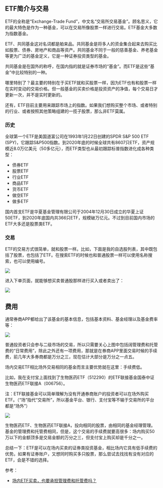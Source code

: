 ## ETF简介与交易

ETF的全称是“Exchange-Trade Fund”，中文名“交易所交易基金”。顾名思义，它的最大特色是作为一种基金，可以在交易所像股票一样进行交易。ETF基金大多数为指数基金。

ETF、共同基金这对名词都是舶来品。共同基金是将多人的资金集合起来去购买比如股票、债券、房地产和商品等资产。共同基金不同于一般的慈善基金、养老基金等更为广泛的基金定义，它是一种证券投资类型的基金。

共同基金是在国外的称呼，在国内指的就是证券市场的“基金”。而ETF是这些“基金”中比较特别的一种。

哪里特别了？最主要的特别在于买ETF就和买股票一样，因为ETF也有和股票一样在实时变动的交易价格。但一般基金的买卖价格是投资资产的净值，每个交易日才更新一次，并不是实时更新的。

还有，ETF目前主要用来跟踪市场上的指数。如果我们想购买整个市场、或者特别的行业、或者按照其他策略组建的一揽子股票，那么非ETF莫属。

### 历史

全球第一个ETF是美国道富公司在1993年1月22日创建的SPDR S&P 500 ETF (SPY)，它跟踪S&P500指数。到2020年底的时候全球共有8607只ETF，资产规模近8.0万亿美元（50多亿元），而ETF类型也从最初跟踪标普指数进化成各种类型：

- 债券ETF
- 股票ETF
- 行业ETF
- 商品ETF
- 货币ETF
- 做空ETF
- 做多ETF

国内首支ETF是华夏基金管理有限公司于2004年12月30日成立的华夏上证50ETF，到2020年底国内共366只ETF，规模破万亿元。不过到目前国内市场的ETF大多还是股票类ETF。


### 交易

ETF的交易方式很简单，就和股票一样。比如，下面是我的自选股列表，其中既包括了股票，也包括了ETF。在搜索ETF的时候也和普通股票一样可以使用名称搜索，也可以使用编号。

![](./ZiXuan.jpg)

进入下单页面，就能够想买卖普通股那样进行买入或者卖出了：

![](./Buy2.jpg)


## 费用

通常券商APP都给出了该基金的基本信息，包括基本资料、基金经理以及基金费率等：

![](./FundInfo2.jpg)

普通投资者只会参与二级市场的交易，所以只需要关心上图中包括阔管理费和托管费的“日常费用”，除此之外还有一项费用，那就是在券商APP里面交易时候的手续费，前几年大多券商都是万分之三，现在估计大部分是万分之一点五。

场内交易ETF相比场外交易相同的基金而言主要优势就在这里：手续费低。

比如，我在支付宝上面找到了生物医药ETF（512290）的ETF联接基金国泰中证生物医药ETF联接A（006756）。

注：ETF联接基金可以简单理解为没有开通券商账户的投资者可以在场外购买ETF。（“场”指代“交易所”，所以基金平台、银行、支付宝等不输于交易所的平台都是“场外”）

![](./ZhiFuBao-TradeFee.png)

生物医药ETF、生物医药ETF联接A，投向相同的股票，由相同的基金经理管理。基金的管理费和托管费相同，但是，这个交易的手续费就要高很多：场内购买50万以下的金额顶多是交易金额的万分之三，但支付宝上购买却是千分之一。

总结一下：ETF是可以在场内买卖的证券类投资基金，相比场内它具有低手续费的优势。如果有证券账户，又想同时购买多只股票，那么尝试去找找有没有对应的ETF，会是不错的选择。


参考：

- [场内ETF买卖，也要承担管理费和托管费吗？](https://www.zhihu.com/question/59660135)

